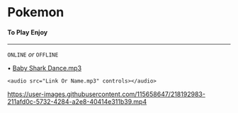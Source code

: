 # Pokemon
#### To Play Enjoy ####
********************************************

`ONLINE` *or* `OFFLINE`

• [Baby Shark Dance.mp3](https://github.com/MusicEnjoy/Kids/raw/main/Baby%20Shark%20Dance.mp3)

~~~
<audio src="Link Or Name.mp3" controls></audio>
~~~







https://user-images.githubusercontent.com/115658647/218192983-211afd0c-5732-4284-a2e8-40414e311b39.mp4















